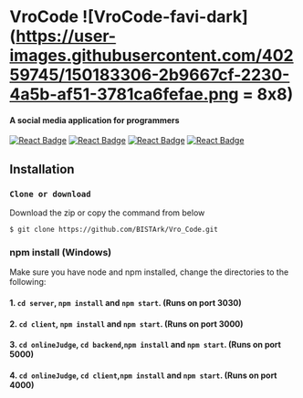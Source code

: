 # VroCode ![VroCode-favi-dark](https://user-images.githubusercontent.com/40259745/150183306-2b9667cf-2230-4a5b-af51-3781ca6fefae.png = 8x8)

#### A social media application for programmers
[![React Badge](http://img.shields.io/badge/Client%20-React-blue?style=for-the-badge&logo=react)](https://reactjs.org/)
[![React Badge](http://img.shields.io/badge/Backend%20-Node-green?style=for-the-badge&logo=node.js)](https://reactjs.org/)
[![React Badge](http://img.shields.io/badge/Database%20-MongoDB-darkgreen?style=for-the-badge&logo=mongodb)](https://reactjs.org/)
[![React Badge](http://img.shields.io/badge/Server%20-Express-black?style=for-the-badge&logo=express)](https://reactjs.org/)


## Installation
### `Clone or download`
Download the zip or copy the command from below
``` terminal
$ git clone https://github.com/BISTArk/Vro_Code.git
```
### npm install (Windows)
Make sure you have node and npm installed, change the directories to the following:
#### 1. `cd server`,  `npm install` and  `npm start`. (Runs on port 3030)
#### 2. `cd client`, `npm install` and `npm start`. (Runs on port 3000)
#### 3. `cd onlineJudge`, `cd backend`,`npm install` and `npm start`. (Runs on port 5000)
#### 4. `cd onlineJudge`, `cd client`,`npm install` and `npm start`. (Runs on port 4000)


